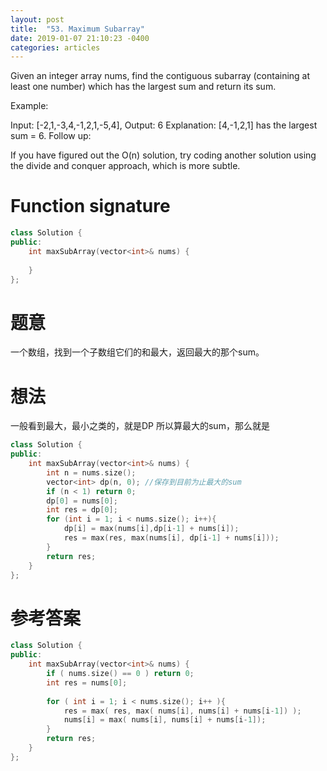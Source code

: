 ```yaml
---
layout: post
title:  "53. Maximum Subarray"
date: 2019-01-07 21:10:23 -0400
categories: articles
---
```

Given an integer array nums, find the contiguous subarray (containing at least one number) which has the largest sum and return its sum.

Example:

Input: [-2,1,-3,4,-1,2,1,-5,4],
Output: 6
Explanation: [4,-1,2,1] has the largest sum = 6.
Follow up:

If you have figured out the O(n) solution, try coding another solution using the divide and conquer approach, which is more subtle.
# Function signature
```c++
class Solution {
public:
    int maxSubArray(vector<int>& nums) {
        
    }
};
```
# 题意
一个数组，找到一个子数组它们的和最大，返回最大的那个sum。
# 想法
一般看到最大，最小之类的，就是DP
所以算最大的sum，那么就是
```c++
class Solution {
public:
    int maxSubArray(vector<int>& nums) {
    	int n = nums.size();
		vector<int> dp(n, 0); //保存到目前为止最大的sum
        if (n < 1) return 0;
		dp[0] = nums[0];
		int res = dp[0];
		for (int i = 1; i < nums.size(); i++){
			dp[i] = max(nums[i],dp[i-1] + nums[i]);
			res = max(res, max(nums[i], dp[i-1] + nums[i]));
		}
		return res;
    }
};
```
# 参考答案
```c++
class Solution {
public:
    int maxSubArray(vector<int>& nums) {
        if ( nums.size() == 0 ) return 0;
        int res = nums[0];
        
        for ( int i = 1; i < nums.size(); i++ ){
            res = max( res, max( nums[i], nums[i] + nums[i-1]) );
            nums[i] = max( nums[i], nums[i] + nums[i-1]);
        }
        return res;
    }
};
```